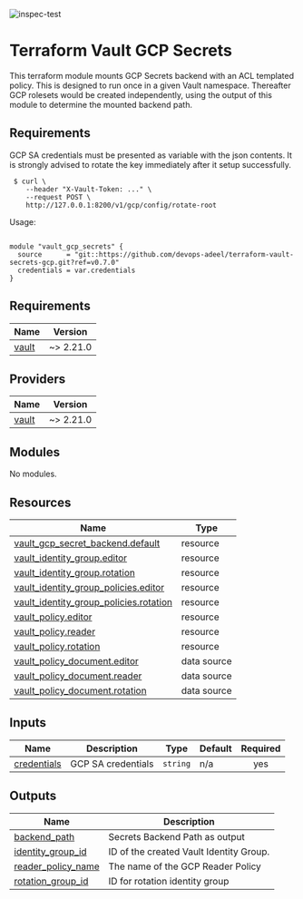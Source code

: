 ![inspec-test](https://github.com/devops-adeel/terraform-vault-secrets-gcp/actions/workflows/terraform-apply.yml/badge.svg)

# Terraform Vault GCP Secrets

This terraform module mounts GCP Secrets backend with an ACL templated policy.
This is designed to run once in a given Vault namespace.  Thereafter GCP
rolesets would be created independently, using the output of this module to
determine the mounted backend path.

## Requirements

GCP SA credentials must be presented as variable with the json contents.  It is
strongly advised to rotate the key immediately after it setup successfully.

```
 $ curl \
    --header "X-Vault-Token: ..." \
    --request POST \
    http://127.0.0.1:8200/v1/gcp/config/rotate-root
```

<!-- BEGINNING OF PRE-COMMIT-TERRAFORM DOCS HOOK -->
Usage:

```hcl

module "vault_gcp_secrets" {
  source      = "git::https://github.com/devops-adeel/terraform-vault-secrets-gcp.git?ref=v0.7.0"
  credentials = var.credentials
}
```

## Requirements

| Name | Version |
|------|---------|
| <a name="requirement_vault"></a> [vault](#requirement\_vault) | ~> 2.21.0 |

## Providers

| Name | Version |
|------|---------|
| <a name="provider_vault"></a> [vault](#provider\_vault) | ~> 2.21.0 |

## Modules

No modules.

## Resources

| Name | Type |
|------|------|
| [vault_gcp_secret_backend.default](https://registry.terraform.io/providers/hashicorp/vault/latest/docs/resources/gcp_secret_backend) | resource |
| [vault_identity_group.editor](https://registry.terraform.io/providers/hashicorp/vault/latest/docs/resources/identity_group) | resource |
| [vault_identity_group.rotation](https://registry.terraform.io/providers/hashicorp/vault/latest/docs/resources/identity_group) | resource |
| [vault_identity_group_policies.editor](https://registry.terraform.io/providers/hashicorp/vault/latest/docs/resources/identity_group_policies) | resource |
| [vault_identity_group_policies.rotation](https://registry.terraform.io/providers/hashicorp/vault/latest/docs/resources/identity_group_policies) | resource |
| [vault_policy.editor](https://registry.terraform.io/providers/hashicorp/vault/latest/docs/resources/policy) | resource |
| [vault_policy.reader](https://registry.terraform.io/providers/hashicorp/vault/latest/docs/resources/policy) | resource |
| [vault_policy.rotation](https://registry.terraform.io/providers/hashicorp/vault/latest/docs/resources/policy) | resource |
| [vault_policy_document.editor](https://registry.terraform.io/providers/hashicorp/vault/latest/docs/data-sources/policy_document) | data source |
| [vault_policy_document.reader](https://registry.terraform.io/providers/hashicorp/vault/latest/docs/data-sources/policy_document) | data source |
| [vault_policy_document.rotation](https://registry.terraform.io/providers/hashicorp/vault/latest/docs/data-sources/policy_document) | data source |

## Inputs

| Name | Description | Type | Default | Required |
|------|-------------|------|---------|:--------:|
| <a name="input_credentials"></a> [credentials](#input\_credentials) | GCP SA credentials | `string` | n/a | yes |

## Outputs

| Name | Description |
|------|-------------|
| <a name="output_backend_path"></a> [backend\_path](#output\_backend\_path) | Secrets Backend Path as output |
| <a name="output_identity_group_id"></a> [identity\_group\_id](#output\_identity\_group\_id) | ID of the created Vault Identity Group. |
| <a name="output_reader_policy_name"></a> [reader\_policy\_name](#output\_reader\_policy\_name) | The name of the GCP Reader Policy |
| <a name="output_rotation_group_id"></a> [rotation\_group\_id](#output\_rotation\_group\_id) | ID for rotation identity group |
<!-- END OF PRE-COMMIT-TERRAFORM DOCS HOOK -->
